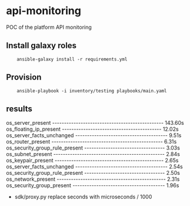 # api-monitoring
POC of the platform API monitoring

## Install galaxy roles
```
    ansible-galaxy install -r requirements.yml
```

## Provision
```
    ansible-playbook -i inventory/testing playbooks/main.yaml
```


## results

os_server_present ----------------------------------------------- 143.60s
os_floating_ip_present ------------------------------------------ 12.02s
os_server_facts_unchanged --------------------------------------- 9.51s
os_router_present ----------------------------------------------- 6.31s
os_security_group_rule_present ---------------------------------- 3.03s
os_subnet_present ----------------------------------------------- 2.84s
os_keypair_present ---------------------------------------------- 2.65s
os_server_facts_unchanged --------------------------------------- 2.54s
os_security_group_rule_present ---------------------------------- 2.50s
os_network_present ---------------------------------------------- 2.31s
os_security_group_present --------------------------------------- 1.96s



- sdk/proxy.py replace seconds with microseconds / 1000
